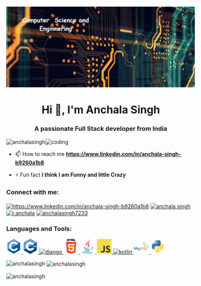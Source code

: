 ![logo](https://github.com/AnchalaSingh/AnchalaSingh/blob/main/banner.png)
<h1 align="center">Hi 👋, I'm Anchala Singh</h1>
<h3 align="center">A passionate Full Stack developer from India</h3>
<img align="right" alt="coding" width="400" src="https://media.tenor.com/S59bPkT0pqcAAAAC/programming.gif">

<p align="left"> <img src="https://komarev.com/ghpvc/?username=anchalasingh&label=Profile%20views&color=0e75b6&style=flat" alt="anchalasingh" /> </p>

- 📫 How to reach me **https://www.linkedin.com/in/anchala-singh-b9260a1b8**

- ⚡ Fun fact **I think I am Funny and little Crazy**

<h3 align="left">Connect with me:</h3>
<p align="left">
<a href="https://linkedin.com/in/https://www.linkedin.com/in/anchala-singh-b9260a1b8" target="blank"><img align="center" src="https://raw.githubusercontent.com/rahuldkjain/github-profile-readme-generator/master/src/images/icons/Social/linked-in-alt.svg" alt="https://www.linkedin.com/in/anchala-singh-b9260a1b8" height="30" width="40" /></a>
<a href="https://fb.com/anchala singh" target="blank"><img align="center" src="https://raw.githubusercontent.com/rahuldkjain/github-profile-readme-generator/master/src/images/icons/Social/facebook.svg" alt="anchala singh" height="30" width="40" /></a>
<a href="https://instagram.com/r.anchala" target="blank"><img align="center" src="https://raw.githubusercontent.com/rahuldkjain/github-profile-readme-generator/master/src/images/icons/Social/instagram.svg" alt="r.anchala" height="30" width="40" /></a>
<a href="https://www.hackerrank.com/anchalasingh7233" target="blank"><img align="center" src="https://raw.githubusercontent.com/rahuldkjain/github-profile-readme-generator/master/src/images/icons/Social/hackerrank.svg" alt="anchalasingh7233" height="30" width="40" /></a>
</p>

<h3 align="left">Languages and Tools:</h3>
<p align="left"> <a href="https://www.cprogramming.com/" target="_blank" rel="noreferrer"> <img src="https://raw.githubusercontent.com/devicons/devicon/master/icons/c/c-original.svg" alt="c" width="40" height="40"/> </a> <a href="https://www.w3schools.com/cpp/" target="_blank" rel="noreferrer"> <img src="https://raw.githubusercontent.com/devicons/devicon/master/icons/cplusplus/cplusplus-original.svg" alt="cplusplus" width="40" height="40"/> </a> <a href="https://www.djangoproject.com/" target="_blank" rel="noreferrer"> <img src="https://cdn.worldvectorlogo.com/logos/django.svg" alt="django" width="40" height="40"/> </a> <a href="https://www.w3.org/html/" target="_blank" rel="noreferrer"> <img src="https://raw.githubusercontent.com/devicons/devicon/master/icons/html5/html5-original-wordmark.svg" alt="html5" width="40" height="40"/> </a> <a href="https://www.java.com" target="_blank" rel="noreferrer"> <img src="https://raw.githubusercontent.com/devicons/devicon/master/icons/java/java-original.svg" alt="java" width="40" height="40"/> </a> <a href="https://developer.mozilla.org/en-US/docs/Web/JavaScript" target="_blank" rel="noreferrer"> <img src="https://raw.githubusercontent.com/devicons/devicon/master/icons/javascript/javascript-original.svg" alt="javascript" width="40" height="40"/> </a> <a href="https://kotlinlang.org" target="_blank" rel="noreferrer"> <img src="https://www.vectorlogo.zone/logos/kotlinlang/kotlinlang-icon.svg" alt="kotlin" width="40" height="40"/> </a> <a href="https://www.mysql.com/" target="_blank" rel="noreferrer"> <img src="https://raw.githubusercontent.com/devicons/devicon/master/icons/mysql/mysql-original-wordmark.svg" alt="mysql" width="40" height="40"/> </a> <a href="https://www.python.org" target="_blank" rel="noreferrer"> <img src="https://raw.githubusercontent.com/devicons/devicon/master/icons/python/python-original.svg" alt="python" width="40" height="40"/> </a> </p>

<p><img align="left" src="https://github-readme-stats.vercel.app/api/top-langs?username=anchalasingh&show_icons=true&locale=en&layout=compact" alt="anchalasingh" /></p>

<p>&nbsp;<img align="center" src="https://github-readme-stats.vercel.app/api?username=anchalasingh&show_icons=true&locale=en" alt="anchalasingh" /></p>

<p><img align="center" src="https://github-readme-streak-stats.herokuapp.com/?user=anchalasingh&" alt="anchalasingh" /></p>

